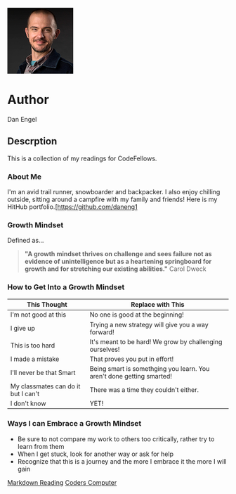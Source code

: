 ![](Dan_Engel_2020_lowres2.jpg) 

# Author
Dan Engel

## Descrption
This is a collection of my readings for CodeFellows.

### About Me
I'm an avid trail runner, snowboarder and backpacker. I also enjoy chilling outside, sitting around a campfire with my family and friends!
Here is my HitHub portfolio.[https://github.com/daneng1

### Growth Mindset

Defined as...
> **"A growth mindset thrives on challenge and sees failure not as evidence of unintelligence but as a heartening springboard for growth and for stretching our existing abilities."** Carol Dweck


### How to Get Into a Growth Mindset

|               This Thought          |       Replace with This |
|------------------------------------ | ------------------------------|
| I'm not good at this                | No one is good at the beginning! |
| I give up                           | Trying a new strategy will give you a way forward! |
| This is too hard                    | It's meant to be hard! We grow by challenging ourselves! |
| I made a mistake                    | That proves you put in effort! |
| I'll never be that Smart            | Being smart is somethging you learn. You aren't done getting smarted! |
| My classmates can do it but I can't | There was a time they couldn't either. |
| I don't know                        | YET! |

### Ways I can Embrace a Growth Mindset

* Be sure to not compare my work to others too critically, rather try to learn from them
* When I get stuck, look for another way or ask for help
* Recognize that this is a journey and the more I embrace it the more I will gain

[Markdown Reading](markdown.md)
[Coders Computer](coders_computer.md)



